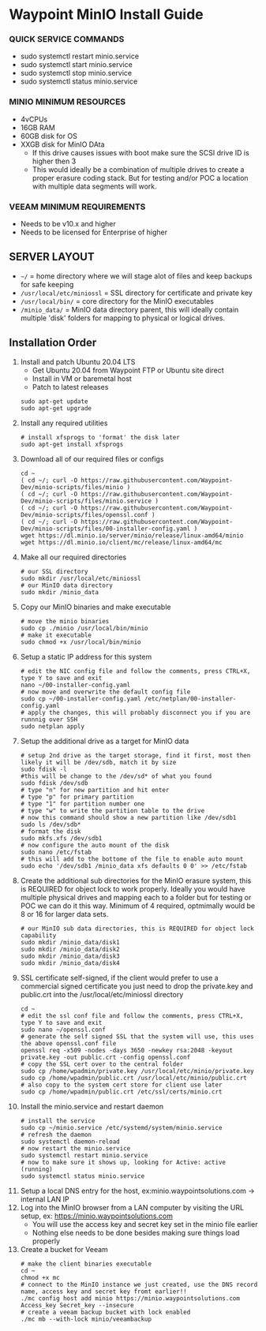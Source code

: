 # Waypoint MinIO Install Guide

### QUICK SERVICE COMMANDS
- sudo systemctl restart minio.service
- sudo systemctl start minio.service
- sudo systemctl stop minio.service
- sudo systemctl status minio.service

### MINIO MINIMUM RESOURCES
- 4vCPUs
- 16GB RAM
- 60GB disk for OS
- XXGB disk for MinIO DAta
    - If this drive causes issues with boot make sure the SCSI drive ID is higher then 3
    - This would ideally be a combination of multiple drives to create a proper erasure coding stack. But for testing and/or POC a location with multiple data segments will work. 
    
### VEEAM MINIMUM REQUIREMENTS
- Needs to be v10.x and higher
- Needs to be licensed for Enterprise of higher

## SERVER LAYOUT
- ```~/``` = home directory where we will stage alot of files and keep backups for safe keeping
- ```/usr/local/etc/miniossl``` = SSL directory for certificate and private key
- ```/usr/local/bin/``` = core directory for the MinIO executables
- ```/minio_data/``` = MinIO data directory parent, this will ideally contain multiple 'disk' folders for mapping to physical or logical drives.
 
## Installation Order
1. Install and patch Ubuntu 20.04 LTS
    - Get Ubuntu 20.04 from Waypoint FTP or Ubuntu site direct
    - Install in VM or baremetal host
    - Patch to latest releases
    ```
    sudo apt-get update
    sudo apt-get upgrade
   ```
2. Install any required utilities 
    ```
   # install xfsprogs to 'format' the disk later
   sudo apt-get install xfsprogs
   ```
3. Download all of our required files or configs
    ```
    cd ~
   ( cd ~/; curl -O https://raw.githubusercontent.com/Waypoint-Dev/minio-scripts/files/minio )
   ( cd ~/; curl -O https://raw.githubusercontent.com/Waypoint-Dev/minio-scripts/files/minio.service )
   ( cd ~/; curl -O https://raw.githubusercontent.com/Waypoint-Dev/minio-scripts/files/openssl.conf )
   ( cd ~/; curl -O https://raw.githubusercontent.com/Waypoint-Dev/minio-scripts/files/00-installer-config.yaml )
   wget https://dl.minio.io/server/minio/release/linux-amd64/minio
   wget https://dl.minio.io/client/mc/release/linux-amd64/mc
   ```
4. Make all our required directories
    ```
   # our SSL directory 
   sudo mkdir /usr/local/etc/miniossl
   # our MinIO data directory
   sudo mkdir /minio_data
   ```
5. Copy our MinIO binaries and make executable
    ```
   # move the minio binaries 
   sudo cp ./minio /usr/local/bin/minio
   # make it executable 
   sudo chmod +x /usr/local/bin/minio
   ```
6. Setup a static IP address for this system 
    ```
   # edit the NIC config file and follow the comments, press CTRL+X, type Y to save and exit
   nano ~/00-installer-config.yaml
   # now move and overwrite the default config file
   sudo cp ~/00-installer-config.yaml /etc/netplan/00-installer-config.yaml
   # apply the changes, this will probably disconnect you if you are runnnig over SSH
   sudo netplan apply
   ```
7. Setup the additional drive as a target for MinIO data
    ```
   # setup 2nd drive as the target storage, find it first, most then likely it will be /dev/sdb, match it by size
   sudo fdisk -l
   #this will be change to the /dev/sd* of what you found
   sudo fdisk /dev/sdb
   # type "n" for new partition and hit enter
   # type "p" for primary partition 
   # type "1" for partition number one 
   # type "w" to write the partition table to the drive
   # now this command should show a new partition like /dev/sdb1 
   sudo ls /dev/sdb*
   # format the disk
   sudo mkfs.xfs /dev/sdb1
   # now configure the auto mount of the disk 
   sudo nano /etc/fstab
   # this will add to the bottome of the file to enable auto mount 
   sudo echo '/dev/sdb1 /minio_data xfs defaults 0 0' >> /etc/fstab
   ```
8. Create the additional sub directories for the MinIO erasure system, this is REQUIRED for object lock to work properly. Ideally you would have multiple physical drives and mapping each to a folder but for testing or POC we can do it this way. Minimum of 4 required, optmimally would be 8 or 16 for larger data sets. 
    ```
   # our MinIO sub data directories, this is REQUIRED for object lock capability
   sudo mkdir /minio_data/disk1
   sudo mkdir /minio_data/disk2
   sudo mkdir /minio_data/disk3
   sudo mkdir /minio_data/disk4
   ```
9. SSL certificate self-signed, if the client would prefer to use a commercial signed certificate you just need to drop the private.key and public.crt into the /usr/local/etc/miniossl directory
    ```
   cd ~
   # edit the ssl conf file and follow the comments, press CTRL+X, type Y to save and exit
   sudo nano ~/openssl.conf
   # generate the self signed SSL that the system will use, this uses the above openssl.conf file 
   openssl req -x509 -nodes -days 3650 -newkey rsa:2048 -keyout private.key -out public.crt -config openssl.conf
   # copy the SSL cert over to the central folder
   sudo cp /home/wpadmin/private.key /usr/local/etc/minio/private.key
   sudo cp /home/wpadmin/public.crt /usr/local/etc/minio/public.crt
   # also copy to the system cert store for client use later
   sudo cp /home/wpadmin/public.crt /etc/ssl/certs/minio.crt
   ```
10. Install the minio.service and restart daemon
    ```
    # install the service
    sudo cp ~/minio.service /etc/systemd/system/minio.service
    # refresh the daemon
    sudo systemctl daemon-reload
    # now restart the minio.service 
    sudo systemctl restart minio.service
    # now to make sure it shows up, looking for Active: active (running)
    sudo systemctl status minio.service 
    ```
11. Setup a local DNS entry for the host, ex:minio.waypointsolutions.com -> internal LAN IP
12. Log into the MinIO browser from a LAN computer by visiting the URL setup, ex: https://minio.waypointsolutions.com
    - You will use the access key and secret key set in the minio file earlier
    - Nothing else needs to be done besides making sure things load properly
13. Create a bucket for Veeam
    ```
    # make the client binaries executable
    cd ~
    chmod +x mc
    # connect to the MinIO instance we just created, use the DNS record name, access key and secret key fromt earlier!!
    ./mc config host add minio https://minio.waypointsolutions.com Access_key Secret_key --insecure
    # create a veeam backup bucket with lock enabled 
    ./mc mb --with-lock minio/veeambackup
    ```
